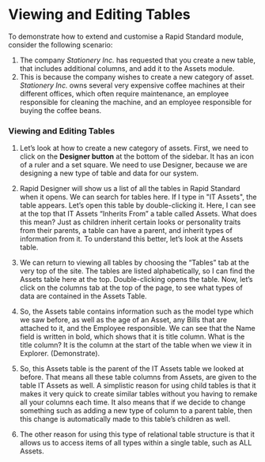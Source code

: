 # Viewing and Editing Tables

To demonstrate how to extend and customise a Rapid Standard module, consider the following scenario:
1. The company *Stationery Inc.* has requested that you create a new table, that includes additional columns, and add it to the Assets module.
2. This is because the company wishes to create a new category of asset. *Stationery Inc.* owns several very expensive coffee machines at their different offices, which often require maintenance, an employee responsible for cleaning the machine, and an employee responsible for buying the coffee beans.

### Viewing and Editing Tables
1.	Let’s look at how to create a new category of assets. First, we need to click on the **Designer button** at the bottom of the sidebar. It has an icon of a ruler and a set square. We need to use Designer, because we are designing a new type of table and data for our system.

2.	Rapid Designer will show us a list of all the tables in Rapid Standard when it opens. We can search for tables here. If I type in "IT Assets", the table appears. Let’s open this table by double-clicking it. Here, I can see at the top that IT Assets “Inherits From” a table called Assets. What does this mean? Just as children inherit certain looks or personality traits from their parents, a table can have a parent, and inherit types of information from it. To understand this better, let’s look at the Assets table.

3.	We can return to viewing all tables by choosing the “Tables” tab at the very top of the site. The tables are listed alphabetically, so I can find the Assets table here at the top. Double-clicking opens the table. Now, let’s click on the columns tab at the top of the page, to see what types of data are contained in the Assets Table.

4.	So, the Assets table contains information such as the model type which we saw before, as well as the age of an Asset, any Bills that are attached to it, and the Employee responsible. We can see that the Name field is written in bold, which shows that it is title column. What is the title column? It is the column at the start of the table when we view it in Explorer. (Demonstrate).

5.	So, this Assets table is the parent of the IT Assets table we looked at before. That means all these table columns from Assets, are given to the table IT Assets as well. A simplistic reason for using child tables is that it makes it very quick to create similar tables without you having to remake all your columns each time. It also means that if we decide to change something such as adding a new type of column to a parent table, then this change is automatically made to this table’s children as well.

6.	The other reason for using this type of relational table structure is that it allows us to access items of all types within a single table, such as ALL Assets.

